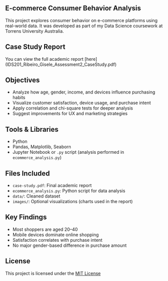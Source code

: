 ## E-commerce Consumer Behavior Analysis

This project explores consumer behavior on e-commerce platforms using real-world data. It was developed as part of my Data Science coursework at Torrens University Australia.

## Case Study Report
You can view the full academic report [here] (IDS201_Ribeiro_Gisele_Assessment2_CaseStudy.pdf)

## Objectives
- Analyze how age, gender, income, and devices influence purchasing habits
- Visualize customer satisfaction, device usage, and purchase intent
- Apply correlation and chi-square tests for deeper analysis
- Suggest improvements for UX and marketing strategies

## Tools & Libraries
- Python
- Pandas, Matplotlib, Seaborn
- Jupyter Notebook or `.py` script (analysis performed in `ecommerce_analysis.py`)

## Files Included
- `case-study.pdf`: Final academic report
- `ecommerce_analysis.py`: Python script for data analysis
- `data/`: Cleaned dataset
- `images/`: Optional visualizations (charts used in the report)

## Key Findings
- Most shoppers are aged 20–40
- Mobile devices dominate online shopping
- Satisfaction correlates with purchase intent
- No major gender-based difference in purchase amount

##  License

This project is licensed under the [MIT License](LICENSE)  
